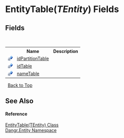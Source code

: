 # EntityTable(*TEntity*) Fields
 


## Fields
&nbsp;<table><tr><th></th><th>Name</th><th>Description</th></tr><tr><td>![Private field](media/privfield.gif "Private field")</td><td><a href="F_Dangr_Entity_EntityTable_1_idPartitionTable">idPartitionTable</a></td><td /></tr><tr><td>![Private field](media/privfield.gif "Private field")</td><td><a href="F_Dangr_Entity_EntityTable_1_idTable">idTable</a></td><td /></tr><tr><td>![Private field](media/privfield.gif "Private field")</td><td><a href="F_Dangr_Entity_EntityTable_1_nameTable">nameTable</a></td><td /></tr></table>&nbsp;
<a href="#entitytable(*tentity*)-fields">Back to Top</a>

## See Also


#### Reference
<a href="T_Dangr_Entity_EntityTable_1">EntityTable(TEntity) Class</a><br /><a href="N_Dangr_Entity">Dangr.Entity Namespace</a><br />